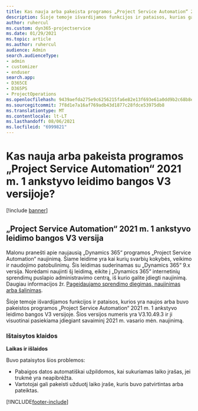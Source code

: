 ```yaml
---
title: Kas nauja arba pakeista programos „Project Service Automation“ 2021 m. 1 ankstyvo leidimo bangos V3 versijoje?
description: Šioje temoje išvardijamos funkcijos ir pataisos, kurias galima rasti „Project Service Automation“ 2021 m. 1 ankstyvo leidimo bangos V3 versijoje.
author: ruhercul
ms.custom: dyn365-projectservice
ms.date: 01/29/2021
ms.topic: article
ms.author: ruhercul
audience: Admin
search.audienceType:
- admin
- customizer
- enduser
search.app:
- D365CE
- D365PS
- ProjectOperations
ms.openlocfilehash: 9439aefda275e9c6256215fa6e82e13f693e61a0dd9b2c68b8e5273eeac4d64b
ms.sourcegitcommit: 7f8d1e7a16af769adb43d1877c28fdce53975db8
ms.translationtype: MT
ms.contentlocale: lt-LT
ms.lasthandoff: 08/06/2021
ms.locfileid: "6999821"
---
```

# <a name="whats-new-or-changed-in-project-service-automation-early-access-wave-1-2021-v3"></a>Kas nauja arba pakeista programos „Project Service Automation“ 2021 m. 1 ankstyvo leidimo bangos V3 versijoje?

[!include [banner](../includes/psa-now-project-operations.md)]

## <a name="project-service-automation-early-access-wave-1-2021-v3"></a>„Project Service Automation“ 2021 m. 1 ankstyvo leidimo bangos V3 versija

Malonu pranešti apie naujausią „Dynamics 365“ programos „Project Service Automation“ naujinimą. Šiame leidime yra kai kurių svarbių kokybės, veikimo ir naudojimo patobulinimų. Šis leidimas suderinamas su „Dynamics 365“ 9.x versija. Norėdami naujinti šį leidimą, eikite į „Dynamics 365“ internetinių sprendimų puslapio administravimo centrą, iš kurio galite įdiegti naujinimą. Daugiau informacijos žr. [Pageidaujamo sprendimo diegimas, naujinimas arba šalinimas](/power-platform/admin/install-remove-preferred-solution).

Šioje temoje išvardijamos funkcijos ir pataisos, kurios yra naujos arba buvo pakeistos programos „Project Service Automation“ 2021 m. 1 ankstyvo leidimo bangos V3 versijoje. Šios versijos numeris yra V3.10.49.3 ir ji visuotinai pasiekiama įdiegiant savaiminį 2021 m. vasario mėn. naujinimą.


### <a name="bug-fixes"></a>Ištaisytos klaidos

**Laikas ir išlaidos**

Buvo pataisytos šios problemos:

- Pabaigos datos automatiškai užpildomos, kai sukuriamas laiko įrašas, jei trukmė yra neapibrėžta.
- Vartotojai gali pakeisti užduotį laiko įraše, kuris buvo patvirtintas arba pateiktas.


[!INCLUDE[footer-include](../includes/footer-banner.md)]